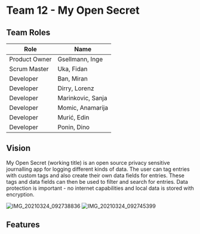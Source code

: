 # Team 12 - My Open Secret
## Team Roles
| Role | Name |
| ---- | ---- |
| Product Owner | Gsellmann, Inge |
| Scrum Master | Uka, Fidan |
| Developer | Ban, Miran |
| Developer | Dirry, Lorenz |
| Developer | Marinkovic, Sanja |
| Developer | Momic, Anamarija |
| Developer | Murić, Edin |
| Developer | Ponin, Dino |

## Vision
My Open Secret (working title) is an open source privacy sensitive journalling app for logging different kinds of data.
The user can tag entries with custom tags and also create their own data fields for entries. These tags and data fields can then be used to filter and search for entries.
Data protection is important - no internet capabilities and local data is stored with encryption.

![IMG_20210324_092738836](https://user-images.githubusercontent.com/5911621/112282353-533e5680-8c87-11eb-8701-ab93af1c1707.jpg)
![IMG_20210324_092745399](https://user-images.githubusercontent.com/5911621/112282382-5afdfb00-8c87-11eb-8136-2949eb4963f2.jpg)



## Features

